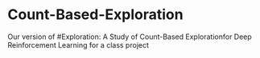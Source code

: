 # Count-Based-Exploration
Our version of #Exploration: A Study of Count-Based Explorationfor Deep Reinforcement Learning for a class project
